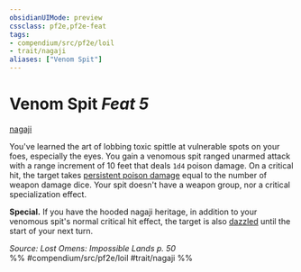 ```yaml
---
obsidianUIMode: preview
cssclass: pf2e,pf2e-feat
tags:
- compendium/src/pf2e/loil
- trait/nagaji
aliases: ["Venom Spit"]
---
```

# Venom Spit  *Feat 5*  
[nagaji](rules/traits/nagaji-loil.md)  


You've learned the art of lobbing toxic spittle at vulnerable spots on your foes, especially the eyes. You gain a venomous spit ranged unarmed attack with a range increment of 10 feet that deals `1d4` poison damage. On a critical hit, the target takes [persistent poison damage](rules/conditions.md#Persistent%20Damage) equal to the number of weapon damage dice. Your spit doesn't have a weapon group, nor a critical specialization effect.

**Special.** If you have the hooded nagaji heritage, in addition to your venomous spit's normal critical hit effect, the target is also [dazzled](rules/conditions.md#Dazzled) until the start of your next turn.

*Source: Lost Omens: Impossible Lands p. 50*  
%% #compendium/src/pf2e/loil #trait/nagaji %%